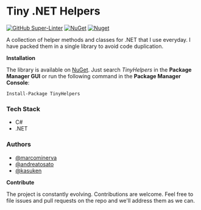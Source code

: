 # Tiny .NET Helpers

[![GitHub Super-Linter](https://github.com/marcominerva/TinyHelpers/workflows/Lint%20Code%20Base/badge.svg)](https://github.com/marketplace/actions/super-linter)
[![NuGet](https://img.shields.io/nuget/v/TinyHelpers.svg?style=flat-square)](https://www.nuget.org/packages/TinyHelpers)
[![Nuget](https://img.shields.io/nuget/dt/TinyHelpers)](https://www.nuget.org/packages/TinyHelpers)

A collection of helper methods and classes for .NET that I use everyday. I have packed them in a single library to avoid code duplication.

**Installation**

The library is available on [NuGet](https://www.nuget.org/packages/TinyHelpers). Just search *TinyHelpers* in the **Package Manager GUI** or run the following command in the **Package Manager Console**:

    Install-Package TinyHelpers

### Tech Stack

- C#
- .NET
  
### Authors

- [@marcominerva](https://www.github.com/marcominerva)
- [@andreatosato](https://www.github.com/andreatosato)
- [@kasuken](https://www.github.com/kasuken)

**Contribute**

The project is constantly evolving. Contributions are welcome. Feel free to file issues and pull requests on the repo and we'll address them as we can. 